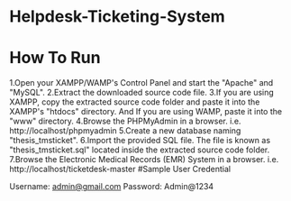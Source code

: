 # Helpdesk-Ticketing-System
# How To Run
1.Open your XAMPP/WAMP's Control Panel and start the "Apache" and "MySQL".
2.Extract the downloaded source code file.
3.If you are using XAMPP, copy the extracted source code folder and paste it into the XAMPP's "htdocs" directory. And If you are using WAMP, paste it into the "www" directory.
4.Browse the PHPMyAdmin in a browser. i.e. http://localhost/phpmyadmin
5.Create a new database naming "thesis_tmsticket".
6.Import the provided SQL file. The file is known as "thesis_tmsticket.sql" located inside the extracted source code folder.
7.Browse the Electronic Medical Records (EMR) System in a browser. i.e. http://localhost/ticketdesk-master
#Sample User Credential

Username: admin@gmail.com
Password: Admin@1234
